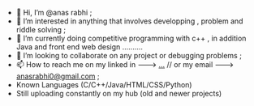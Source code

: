 - 👋 Hi, I’m @anas rabhi ;
- 👀 I’m interested in anything that involves developping , problem and riddle solving ;
- 🌱 I’m currently doing competitive programming with c++ , in addition Java and front end web design ..........
- 💞️ I’m looking to collaborate on any project or debugging problems ;
- 📫 How to reach me on my linked in ---> [...](https://www.linkedin.com/in/anas-rabhi-348123244/) // or my email ---> anasrabhi0@gmail.com ;
- Known Languages (C/C++/Java/HTML/CSS/Python)
- Still uploading constantly on my hub (old and newer projects)

<!---
annous246/annous246 is a ✨ special ✨ repository because its `README.md` (this file) appears on your GitHub profile.
You can click the Preview link to take a look at your changes.
--->
